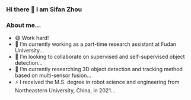 ### Hi there 👋 I am Sifan Zhou
### About me...
- 😄 Work hard!
- 🔭 I’m currently working as a part-time research assistant at Fudan University...
- 👯 I’m looking to collaborate on supervised and self-supervised object detection...
- 🌱 I’m currently researching 3D object detection and tracking method based on multi-sensor fusion...
- ⚡ I received the M.S. degree in robot science and engineering from Northeastern University, China, in 2021...
<!--
**StiphyJay/StiphyJay** is a ✨ _special_ ✨ repository because its `README.md` (this file) appears on your GitHub profile.

Here are some ideas to get you started:

- 🔭 I’m currently working as a research assistant at Fudan University with Prof. Patrick Yin Chiang.
- 🌱 I’m currently researching  3D object detection and tracking method based on multi-sensor fusion...
- 👯 I’m looking to collaborate on supervised and self-supervised object detection
- 🤔 I’m looking for help with ...
- 💬 Ask me about ...
- 📫 How to reach me: ...
- 😄 Pronouns: ...
- ⚡ Fun fact: ...
-->
